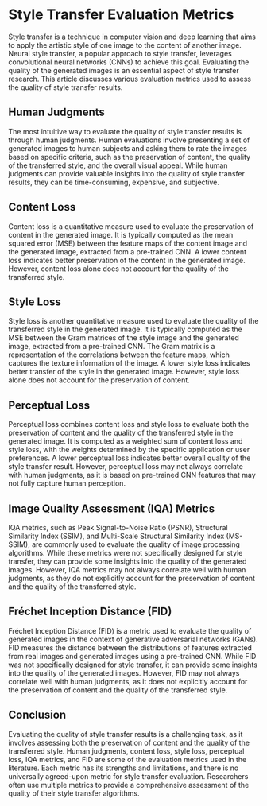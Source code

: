 # Style Transfer Evaluation Metrics

Style transfer is a technique in computer vision and deep learning that aims to apply the artistic style of one image to the content of another image. Neural style transfer, a popular approach to style transfer, leverages convolutional neural networks (CNNs) to achieve this goal. Evaluating the quality of the generated images is an essential aspect of style transfer research. This article discusses various evaluation metrics used to assess the quality of style transfer results.

## Human Judgments

The most intuitive way to evaluate the quality of style transfer results is through human judgments. Human evaluations involve presenting a set of generated images to human subjects and asking them to rate the images based on specific criteria, such as the preservation of content, the quality of the transferred style, and the overall visual appeal. While human judgments can provide valuable insights into the quality of style transfer results, they can be time-consuming, expensive, and subjective.

## Content Loss

Content loss is a quantitative measure used to evaluate the preservation of content in the generated image. It is typically computed as the mean squared error (MSE) between the feature maps of the content image and the generated image, extracted from a pre-trained CNN. A lower content loss indicates better preservation of the content in the generated image. However, content loss alone does not account for the quality of the transferred style.

## Style Loss

Style loss is another quantitative measure used to evaluate the quality of the transferred style in the generated image. It is typically computed as the MSE between the Gram matrices of the style image and the generated image, extracted from a pre-trained CNN. The Gram matrix is a representation of the correlations between the feature maps, which captures the texture information of the image. A lower style loss indicates better transfer of the style in the generated image. However, style loss alone does not account for the preservation of content.

## Perceptual Loss

Perceptual loss combines content loss and style loss to evaluate both the preservation of content and the quality of the transferred style in the generated image. It is computed as a weighted sum of content loss and style loss, with the weights determined by the specific application or user preferences. A lower perceptual loss indicates better overall quality of the style transfer result. However, perceptual loss may not always correlate with human judgments, as it is based on pre-trained CNN features that may not fully capture human perception.

## Image Quality Assessment (IQA) Metrics

IQA metrics, such as Peak Signal-to-Noise Ratio (PSNR), Structural Similarity Index (SSIM), and Multi-Scale Structural Similarity Index (MS-SSIM), are commonly used to evaluate the quality of image processing algorithms. While these metrics were not specifically designed for style transfer, they can provide some insights into the quality of the generated images. However, IQA metrics may not always correlate well with human judgments, as they do not explicitly account for the preservation of content and the quality of the transferred style.

## Fréchet Inception Distance (FID)

Fréchet Inception Distance (FID) is a metric used to evaluate the quality of generated images in the context of generative adversarial networks (GANs). FID measures the distance between the distributions of features extracted from real images and generated images using a pre-trained CNN. While FID was not specifically designed for style transfer, it can provide some insights into the quality of the generated images. However, FID may not always correlate well with human judgments, as it does not explicitly account for the preservation of content and the quality of the transferred style.

## Conclusion

Evaluating the quality of style transfer results is a challenging task, as it involves assessing both the preservation of content and the quality of the transferred style. Human judgments, content loss, style loss, perceptual loss, IQA metrics, and FID are some of the evaluation metrics used in the literature. Each metric has its strengths and limitations, and there is no universally agreed-upon metric for style transfer evaluation. Researchers often use multiple metrics to provide a comprehensive assessment of the quality of their style transfer algorithms.
